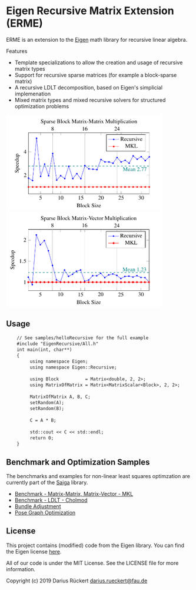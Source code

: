 # Eigen Recursive Matrix Extension (ERME)

ERME is an extension to the [Eigen](http://eigen.tuxfamily.org/index.php?title=Main_Page) math library for recursive linear algebra. 

Features
 * Template specializations to allow the creation and usage of recursive matrix types
 * Support for recursive sparse matrices (for example a block-sparse matrix)
 * A recursive LDLT decomposition, based on Eigen's simplicial implemenation
 * Mixed matrix types and mixed recursive solvers for structured optimization problems
 
 <img src="doc/1.png" width="425"/> <img src="doc/2.png" width="425"/> 
 
## Usage
	
        // See samples/helloRecursive for the full example
        #include "EigenRecursive/All.h"
        int main(int, char**)
        {
             using namespace Eigen;
             using namespace Eigen::Recursive;

             using Block          = Matrix<double, 2, 2>;
             using MatrixOfMatrix = Matrix<MatrixScalar<Block>, 2, 2>;

             MatrixOfMatrix A, B, C;
             setRandom(A);
             setRandom(B);

             C = A * B;

             std::cout << C << std::endl;
             return 0;
        }
    
## Benchmark and Optimization Samples

The benchmarks and examples for non-linear least squares optimzation are currently part of the [Saiga](https://github.com/darglein/saiga) library. 

 * [Benchmark - Matrix-Matrix, Matrix-Vector - MKL](https://github.com/darglein/saiga/tree/master/samples/vision/mkl_test)
 * [Benchmark - LDLT - Cholmod](https://github.com/darglein/saiga/tree/master/samples/vision/sparse_ldlt)
 * [Bundle Adjustment](https://github.com/darglein/saiga/blob/master/src/saiga/vision/ba/BARecursive.h)
 * [Pose Graph Optimization](https://github.com/darglein/saiga/blob/master/src/saiga/vision/pgo/PGORecursive.h)
	
## License

This project contains (modified) code from the Eigen library. You can find the Eigen license [here](http://eigen.tuxfamily.org/index.php?title=Main_Page#License).

All of our code is under the MIT License. See the LICENSE file for more information.

Copyright (c) 2019 Darius Rückert <darius.rueckert@fau.de>


